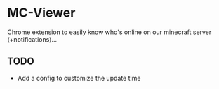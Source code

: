 # MC-Viewer

Chrome extension to easily know who's online on our minecraft server (+notifications)...

## TODO

+ Add a config to customize the update time
